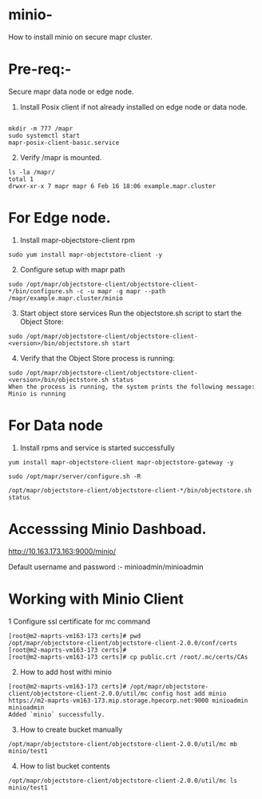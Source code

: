 # minio-

How to  install minio on secure  mapr cluster.

# Pre-req:-
Secure mapr data node or edge node.


1.  Install Posix client if not already installed on edge node or data node.

``` sudo yum install mapr-posix-client-basic

mkdir -m 777 /mapr
sudo systemctl start
mapr-posix-client-basic.service
```

2. Verify /mapr is mounted.


``` 
ls -la /mapr/
total 1
drwxr-xr-x 7 mapr mapr 6 Feb 16 18:06 example.mapr.cluster
```


# For Edge node.

1. Install  mapr-objectstore-client rpm 

``` 
sudo yum install mapr-objectstore-client -y
```
2.  Configure setup with mapr path

``` 
sudo /opt/mapr/objectstore-client/objectstore-client-*/bin/configure.sh -c -u mapr -g mapr --path /mapr/example.mapr.cluster/minio
```
3. Start object store services
Run the objectstore.sh script to start the Object Store:

``` 
sudo /opt/mapr/objectstore-client/objectstore-client-<version>/bin/objectstore.sh start
``` 
4. Verify that the Object Store process is running:
``` 
sudo /opt/mapr/objectstore-client/objectstore-client-<version>/bin/objectstore.sh status
When the process is running, the system prints the following message:
Minio is running
```

# For Data node


1. Install rpms and service is started successfully

```
yum install mapr-objectstore-client mapr-objectstore-gateway -y

sudo /opt/mapr/server/configure.sh -R

/opt/mapr/objectstore-client/objectstore-client-*/bin/objectstore.sh status

```

# Accesssing Minio Dashboad.

http://10.163.173.163:9000/minio/

Default username and password :- minioadmin/minioadmin


# Working with Minio Client

1 Configure ssl certificate for mc command

```
[root@m2-maprts-vm163-173 certs]# pwd
/opt/mapr/objectstore-client/objectstore-client-2.0.0/conf/certs
[root@m2-maprts-vm163-173 certs]#
[root@m2-maprts-vm163-173 certs]# cp public.crt /root/.mc/certs/CAs
```

2. How to add host withi minio

``` 
[root@m2-maprts-vm163-173 certs]# /opt/mapr/objectstore-client/objectstore-client-2.0.0/util/mc config host add minio https://m2-maprts-vm163-173.mip.storage.hpecorp.net:9000 minioadmin minioadmin
Added `minio` successfully.
```
3. How to create bucket manually

``` 
/opt/mapr/objectstore-client/objectstore-client-2.0.0/util/mc mb minio/test1
```
4. How to list bucket contents 

``` 
/opt/mapr/objectstore-client/objectstore-client-2.0.0/util/mc ls minio/test1
```

